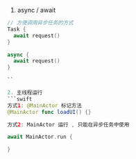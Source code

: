 1. async / await 
```swift 
// 方便调用异步任务的方式 
Task {
  await request()
}

async {
  await request()
}

``

2. 主线程运行 
```swift 
方式1: @MainActor 标记方法 
@MainActor func loadUI() {}

方式2: MainActor 运行 , 只能在异步任务中使用

await MainActor.run {

}
```
